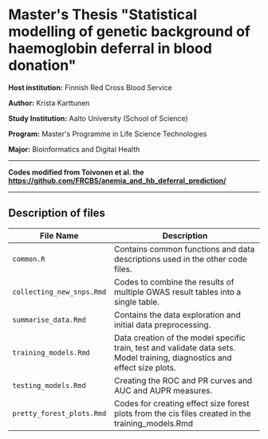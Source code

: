 # **Master's Thesis "Statistical modelling of genetic background of haemoglobin deferral in blood donation"**


**Host institution:** Finnish Red Cross Blood Service

**Author:** Krista Karttunen

**Study Institution:** Aalto University (School of Science)

**Program:** Master's Programme in Life Science Technologies

**Major:** Bioinformatics and Digital Health

---
**Codes modified from Toivonen et al. the https://github.com/FRCBS/anemia_and_hb_deferral_prediction/**

---

## Description of files
| File Name       | Description                                      | 
|-----------------|--------------------------------------------------|
| `common.R`   | Contains common functions and data descriptions used in the other code files. |
| `collecting_new_snps.Rmd`   | Codes to combine the results of multiple GWAS result tables into a single table. |
| `summarise_data.Rmd`  | Contains the data exploration and initial data preprocessing.         |
| `training_models.Rmd`    | Data creation of the model specific train, test and validate data sets. Model training, diagnostics and effect size plots.         | 
| `testing_models.Rmd` | Creating the ROC and PR curves and AUC and AUPR measures.       |
| `pretty_forest_plots.Rmd` | Codes for creating effect size forest plots from the cis files created in the training_models.Rmd      |

